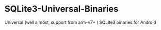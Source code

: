 # SQLite3-Universal-Binaries
Universal (well almost, support from arm-v7+ ) SQLite3 binaries for Android
